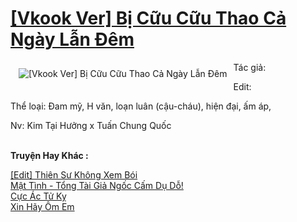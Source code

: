 <a href="https://utruyen.com/vkook-ver-bi-cuu-cuu-thao-ca-ngay-lan-dem/21901/" title="[Vkook Ver] Bị Cữu Cữu Thao Cả Ngày Lẫn Đêm"><h1>[Vkook Ver] Bị Cữu Cữu Thao Cả Ngày Lẫn Đêm</h1></a><div style="display:table"><img align="right" style="float: left; padding: 10px;" src="https://utruyen.com/images/story/200x260/vkook-ver-bi-cuu-cuu-thao-ca-ngay-lan-dem.jpg" alt="[Vkook Ver] Bị Cữu Cữu Thao Cả Ngày Lẫn Đêm">Tác giả:<p></p> Edit:<p></p> Thể loại: Đam mỹ, H văn, loạn luân (cậu-cháu), hiện đại, ấm áp,<p></p> Nv: Kim Tại Hưởng x Tuấn Chung Quốc</div><p><br><b>Truyện Hay Khác :</b></p><a href="https://utruyen.com/edit-thien-su-khong-xem-boi/22019/" alt="[Edit] Thiên Sư Không Xem Bói">[Edit] Thiên Sư Không Xem Bói</a><br/><a href="https://github.com/quanluxury/truyenhot/tree/master/truyenhay/17192/" alt="Mật Tình - Tổng Tài Giả Ngốc Cấm Dụ Dỗ!">Mật Tình - Tổng Tài Giả Ngốc Cấm Dụ Dỗ!</a><br/><a href="https://github.com/quanluxury/ngontinh_sac/tree/master/truyenhay/21293/" alt="Cực Ác Tử Kỵ">Cực Ác Tử Kỵ</a><br/><a href="https://github.com/quanluxury/ngontinhhot/tree/master/truyenhay/17265/" alt="Xin Hãy Ôm Em">Xin Hãy Ôm Em</a><br/>